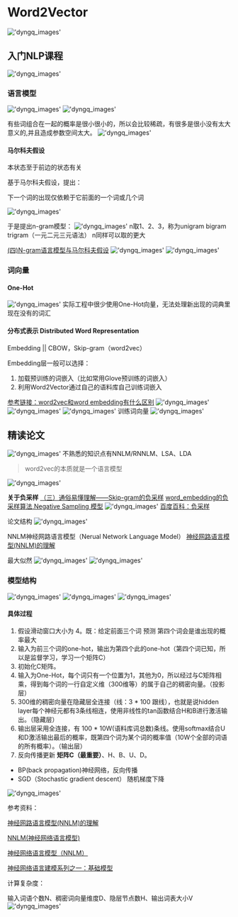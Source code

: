 # Word2Vector

!['dyngq_images'](images/dyngq_2019-10-09-16-47-42.png)

## 入门NLP课程

!['dyngq_images'](images/dyngq_2019-10-09-16-50-10.png)

### 语言模型

!['dyngq_images'](images/dyngq_2019-10-09-16-51-01.png)
!['dyngq_images'](images/dyngq_2019-10-09-17-02-29.png)

有些词组合在一起的概率是很小很小的，所以会比较稀疏，有很多是很小没有太大意义的,并且造成参数空间太大。
!['dyngq_images'](images/dyngq_2019-10-09-17-03-55.png)

#### 马尔科夫假设

本状态至于前边的状态有关

基于马尔科夫假设，提出：

下一个词的出现仅依赖于它前面的一个词或几个词

!['dyngq_images'](images/dyngq_2019-10-09-17-14-53.png)

于是提出n-gram模型：
!['dyngq_images'](images/dyngq_2019-10-09-20-19-23.png)
n取1、2、3，称为unigram bigram trigram（一元二元三元语法）
n同样可以取的更大

[(四)N-gram语言模型与马尔科夫假设](https://blog.csdn.net/hao5335156/article/details/82730983)
!['dyngq_images'](images/dyngq_2019-10-09-20-06-15.png)
!['dyngq_images'](images/dyngq_2019-10-09-21-03-42.png)

### 词向量

#### One-Hot

!['dyngq_images'](images/dyngq_2019-10-09-21-11-04.png)
实际工程中很少使用One-Hot向量，无法处理新出现的词典里现在没有的词汇

#### 分布式表示 Distributed Word Representation

Embedding || CBOW，Skip-gram（word2vec）

Embedding层一般可以选择：

1. 加载预训练的词嵌入（比如常用Glove预训练的词嵌入）
2. 利用Word2Vector通过自己的语料库自己训练词嵌入

[参考链接：word2vec和word embedding有什么区别](https://www.zhihu.com/question/53354714)
!['dyngq_images'](images/dyngq_2019-10-09-21-34-53.png)
!['dyngq_images'](images/dyngq_2019-10-09-21-46-53.png)
!['dyngq_images'](images/dyngq_2019-10-09-21-48-10.png)
训练词向量
!['dyngq_images'](images/dyngq_2019-10-09-21-49-38.png)

## 精读论文

!['dyngq_images'](images/dyngq_2019-10-10-11-40-46.png)
不熟悉的知识点有NNLM/RNNLM、LSA、LDA

> word2vec的本质就是一个语言模型

!['dyngq_images'](images/dyngq_2019-10-10-17-26-59.png)

**关于负采样**
[（三）通俗易懂理解——Skip-gram的负采样](https://zhuanlan.zhihu.com/p/39684349)
[word_embedding的负采样算法,Negative Sampling 模型](http://www.imooc.com/article/41635)
!['dyngq_images'](images/dyngq_2019-10-10-19-45-11.png)
[百度百科：负采样](https://baike.baidu.com/item/负采样/22884020?fr=aladdin)

论文结构
!['dyngq_images'](images/dyngq_2019-10-10-20-50-11.png)

NNLM神经网路语言模型（Nerual Network Language Model）
[神经网路语言模型(NNLM)的理解](https://blog.csdn.net/lilong117194/article/details/82018008)

最大似然
!['dyngq_images'](images/dyngq_2019-10-10-21-55-29.png)
!['dyngq_images'](images/dyngq_2019-10-10-21-57-47.png)

### 模型结构

!['dyngq_images'](images/dyngq_2019-10-11-11-26-55.png)
!['dyngq_images'](images/dyngq_2019-10-11-20-04-05.png)
!['dyngq_images'](images/dyngq_2019-10-11-20-54-48.png)

#### 具体过程

1. 假设滑动窗口大小为 4。既：给定前面三个词 预测 第四个词会是谁出现的概率最大
2. 输入为前三个词的one-hot，输出为第四个此的one-hot（第四个词已知，所以是监督学习，学习一个矩阵C）
3. 初始化C矩阵。
4. 输入为One-Hot，每个词只有一个位置为1，其他为0，所以经过与C矩阵相乘，得到每个词的一行自定义维（300维等）的属于自己的稠密向量。（投影层）
5. 300维的稠密向量在隐藏层全连接（线：3 * 100 跟线），也就是说hidden layer每个神经元都有3条线相连，使用非线性的tan函数结合H和B进行激活输出。（隐藏层）
6. 输出层采用全连接，有 100 * 10W(语料库词总数)条线。使用softmax结合U和D激活输出最后的概率，既第四个词为某个词的概率值（10W个全部的词语的所有概率）。（输出层）
7. 反向传播更新 **矩阵C（最重要）**、H、B、U、D。

* BP(back propagation)神经网络，反向传播
* SGD（Stochastic gradient descent） 随机梯度下降

!['dyngq_images'](images/dyngq_2019-10-11-21-46-44.png)

参考资料：

[神经网路语言模型(NNLM)的理解](https://blog.csdn.net/lilong117194/article/details/82018008)

[NNLM(神经网络语言模型)](https://blog.csdn.net/maqunfi/article/details/84455434)

[神经网络语言模型（NNLM）](https://www.jianshu.com/p/c28517cdfb3d)

[神经网络语言建模系列之一：基础模型](https://www.jianshu.com/p/a02ea64d6459)

计算复杂度：

输入词语个数N、稠密词向量维度D、隐层节点数H、输出词表大小V
!['dyngq_images'](images/dyngq_2019-10-12-10-52-28.png)
